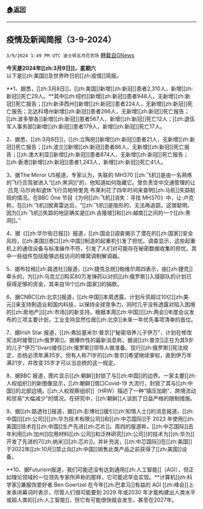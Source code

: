 ###  [:house:返回](README.md)
---


## 疫情及新闻简报（3-9-2024）
`3/9/2024 1:49 PM UTC 波士顿五月花农场` [轉載自GNews](https://gnews.org/articles/2379931)

**今天是2024年[[zh:3月9日]]，星期六**  
以下是[[zh:美国]]及世界昨日的[[zh:疫情]]简报。

**1、据悉，[[zh:3月8日]]，[[zh:美国]]新增[[zh:新冠]]患者2,310人，新增[[zh:新冠]]死亡29人。**其中[[zh:纽约]]新增[[zh:新冠]]患者948人，无新增[[zh:新冠]]死亡报告；[[zh:新泽西州]]新增[[zh:新冠]]患者224人，无新增[[zh:新冠]]死亡报告；北达科塔州新增[[zh:新冠]]患者266人，无新增[[zh:新冠]]死亡报告；[[zh:波多黎各]]新增[[zh:新冠]]患者567人，新增[[zh:新冠]]死亡12人；[[zh:退伍军人事务部]]新增[[zh:新冠]]患者179人，新增[[zh:新冠]]死亡17人。

2、据悉，[[zh:3月8日]]，[[zh:立陶宛]]新增[[zh:新冠]]患者21人，无新增[[zh:新冠]]死亡报告；[[zh:波兰]]新增[[zh:新冠]]患者86人，无新增[[zh:新冠]]死亡报告；[[zh:澳大利亚]]新增[[zh:新冠]]患者874人，无新增[[zh:新冠]]死亡报告；[[zh:香港]]新增[[zh:新冠]]患者1,243人，新增[[zh:新冠]]死亡41人。

3、据The Mirror US报道，专家认为，失联的 MH370 [[zh:飞机]]是由一名熟练的飞行员驾驶进入“[[zh:黑洞]]”的，他知道如何隐藏它。曾负责空中交通管理的让·吕克·马尔尚和退休飞行员帕特里克·布莱利花了四年时间来查明[[zh:马航]]失踪航班的情况。在BBC One 节目《为何[[zh:飞机]]消失：寻找 MH370》中，让·卢克称，在[[zh:飞机]]脱离雷达后，“[[zh:飞机]]是隐形的，无法再追踪。这很聪明，因为[[zh:飞机]]失踪的地区确实是[[zh:吉隆坡]]和[[zh:越南]]之间的一个[[zh:黑洞]]。”

4、据《[[zh:华尔街日报]]》报道，[[zh:国会]]调查揭示了潜在的[[zh:国家]]安全风险，[[zh:美国]]港口[[zh:中国]]制造的起重机引发了担忧。调查显示，这些起重机上的通信设备与标准操作不符，引发了人们对可能存在秘密数据收集的担忧。其中一些组件包括能够远程访问的蜂窝调制解调器。

5、据布拉格[[zh:路透社]]报道，[[zh:捷克总统]]帕维尔周四表示，由[[zh:捷克]]牵头的，为[[zh:乌克兰]]购买80万发弹药以对抗[[zh:俄罗斯]]入侵部队的计划已获得足够的资金，其来自18个[[zh:国家]]的捐款。

6、据CNBC[[zh:北京]]报道，[[zh:中国]]本周透露，计划斥资超过10亿[[zh:美元]]来支持制造业和国内科技，以保持全球竞争力，同时几乎没有透露对陷入困境的[[zh:房地产]][[zh:市场]]的新支持。根据本周[[zh:中国]][[zh:两会]]年度会议发布的三项主要计划，工业支持显然位居[[zh:北京]]未来一年优先事项清单的首位。

7、据Irish Star 报道，[[zh:弗拉基米尔·普京]]“秘密培养儿子伊万”，计划在修改宪法时接管[[zh:俄罗斯]]。据爆炸性的最新消息称，据说[[zh:普京]]正在为其9岁的儿子“伊万”(Ivan)接任[[zh:俄罗斯]]领导人做准备。现行[[zh:俄罗斯]]宪法规定，总统必须年满35岁。但有人称71岁的[[zh:普京]]希望继续掌权，直到伊万年满21岁，并改变35岁才可以当总统的这一规定。

8、据BBC 报道，图片显示[[zh:朝鲜]]封锁了与[[zh:中国]]的边界。一家主要[[zh:人权组织]]的新图像显示，[[zh:朝鲜]]借口Covid-19 大流行，封锁了其与[[zh:中国]]的北部边境。[[zh:人权观察组织]]（HRW）描述了一种“镇压加剧”、跨境流动和贸易“大幅减少”的情况。在研究中，[[zh:朝鲜]]人谈到了日益严格的限制措施。

9、据[[zh:路透社]]报道，据[[zh:彭博社]]援引[[zh:知情人士]]的消息报道，[[zh:中国]][[zh:公司]][[zh:华为技术有限公司]]和[[zh:中芯国际]]于 2023 年使用[[zh:美国]]技术在[[zh:中国]]生产先进[[zh:芯片]]。周四的报道称，[[zh:中芯国际]]去年利用[[zh:加州]]应用材料[[zh:公司]]和泛林研究[[zh:公司]]的技术为[[zh:华为]]开发了先进的7[[zh:纳米]][[zh:芯片]]，并补充说，[[zh:中芯国际]]在[[zh:美国]]于2022年[[zh:10月]]禁止向[[zh:中国]]销售此类产品之前获得了[[zh:美国]]设备。

**10、据Futurism报道，我们可能还没有达到通用[[zh:人工智能]]（AGI），但正如理论领域的一位领先专家所声称的那样，它可能迟早会实现。**计算机[[zh:科学家]]兼服饰爱好者 Ben Goertzel 在今年[[zh:巴拿马]]有益的 AGI [[zh:峰会]]上发表闭幕词时表示，尽管人们很可能要到 2029 年或2030 年才能构建出人类水平或超人类的[[zh:人工智能]]，但它有可能很快就会发生，甚至在2027年。
